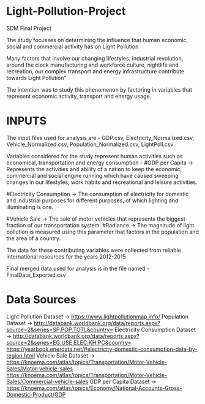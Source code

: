 # Light-Pollution-Project
SDM Final Project

The study focusses on determining the influence that human economic, social and commercial activity has on Light Pollution

Many factors that involve our changing lifestyles, industrial revolution, around the clock manufacturing and workforce culture, nightlife and recreation, our complex transport and energy infrastructure contribute towards Light Pollution”

The intention was to study this phenomenon by factoring in variables that represent economic activity, transport and energy usage.

# INPUTS
The input files used for analysis are -
GDP.csv, Electricity_Normalized.csv, Vehicle_Normalized.csv, Population_Normalized.csv, LightPoll.csv

Variables considered for the study represent human activities such as economical, transportation and energy consumption - 
#GDP per Capita → Represents the activities and ability of a nation to keep the economic, commercial and social engine running which have caused sweeping changes in our lifestyles, work habits and recreational and leisure activities.

#Electricity Consumption → The consumption of electricity for domestic and industrial purposes for different purposes, of which lighting and illuminating is one.

#Vehicle Sale → The sale of motor vehicles that represents the biggest fraction of our transportation system.
#Radiance → The magnitude of light pollution is measured using this parameter that factors in the population and the area of a country. 

The data for these contributing variables were collected from reliable international resources for the years 2012-2015

Final merged data used for analysis is in the file named - FinalData_Exported.csv

# Data Sources
Light Pollution Dataset → https://www.lightpollutionmap.info/
Population Dataset → http://databank.worldbank.org/data/reports.aspx?source=2&series=SP.POP.TOTL&country=
Electricity Consumption Dataset → http://databank.worldbank.org/data/reports.aspx?source=2&series=EG.USE.ELEC.KH.PC&country=
https://yearbook.enerdata.net/#electricity-domestic-consumption-data-by-region.html
Vehicle Sale Dataset → https://knoema.com/atlas/topics/Transportation/Motor-Vehicle-Sales/Motor-vehicle-sales
https://knoema.com/atlas/topics/Transportation/Motor-Vehicle-Sales/Commercial-vehicle-sales
GDP per Capita Dataset → https://knoema.com/atlas/topics/Economy/National-Accounts-Gross-Domestic-Product/GDP

